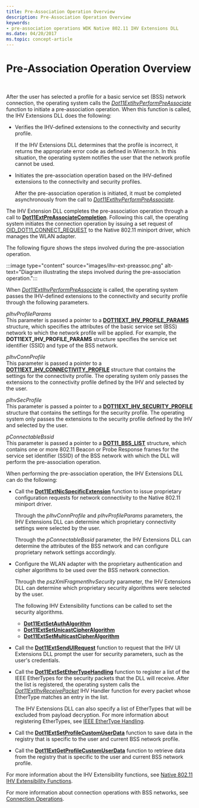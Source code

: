 ```yaml
---
title: Pre-Association Operation Overview
description: Pre-Association Operation Overview
keywords:
- pre-association operations WDK Native 802.11 IHV Extensions DLL
ms.date: 04/20/2017
ms.topic: concept-article
---
```


# Pre-Association Operation Overview




 

After the user has selected a profile for a basic service set (BSS) network connection, the operating system calls the [*Dot11ExtIhvPerformPreAssociate*](/windows-hardware/drivers/ddi/wlanihv/nc-wlanihv-dot11extihv_perform_pre_associate) function to initiate a pre-association operation. When this function is called, the IHV Extensions DLL does the following:

-   Verifies the IHV-defined extensions to the connectivity and security profile.

    If the IHV Extensions DLL determines that the profile is incorrect, it returns the appropriate error code as defined in Winerror.h. In this situation, the operating system notifies the user that the network profile cannot be used.

-   Initiates the pre-association operation based on the IHV-defined extensions to the connectivity and security profiles.

    After the pre-association operation is initiated, it must be completed asynchronously from the call to [*Dot11ExtIhvPerformPreAssociate*](/windows-hardware/drivers/ddi/wlanihv/nc-wlanihv-dot11extihv_perform_pre_associate).

The IHV Extension DLL completes the pre-association operation through a call to [**Dot11ExtPreAssociateCompletion**](/windows-hardware/drivers/ddi/wlanihv/nc-wlanihv-dot11ext_pre_associate_completion). Following this call, the operating system initiates the connection operation by issuing a set request of [OID\_DOT11\_CONNECT\_REQUEST](/previous-versions/windows/hardware/wireless/oid-dot11-connect-request) to the Native 802.11 miniport driver, which manages the WLAN adapter.

The following figure shows the steps involved during the pre-association operation.

:::image type="content" source="images/ihv-ext-preassoc.png" alt-text="Diagram illustrating the steps involved during the pre-association operation.":::

When [*Dot11ExtIhvPerformPreAssociate*](/windows-hardware/drivers/ddi/wlanihv/nc-wlanihv-dot11extihv_perform_pre_associate) is called, the operating system passes the IHV-defined extensions to the connectivity and security profile through the following parameters.

<a href="" id="pihvprofileparams"></a>*pIhvProfileParams*  
This parameter is passed a pointer to a [**DOT11EXT\_IHV\_PROFILE\_PARAMS**](/windows-hardware/drivers/ddi/wlanihvtypes/ns-wlanihvtypes-_dot11ext_ihv_profile_params) structure, which specifies the attributes of the basic service set (BSS) network to which the network profile will be applied. For example, the **DOT11EXT\_IHV\_PROFILE\_PARAMS** structure specifies the service set identifier (SSID) and type of the BSS network.

<a href="" id="pihvconnprofile"></a>*pIhvConnProfile*  
This parameter is passed a pointer to a [**DOT11EXT\_IHV\_CONNECTIVITY\_PROFILE**](/windows-hardware/drivers/ddi/wlanihv/ns-wlanihv-_dot11ext_ihv_connectivity_profile) structure that contains the settings for the connectivity profile. The operating system only passes the extensions to the connectivity profile defined by the IHV and selected by the user.

<a href="" id="pihvsecprofile"></a>*pIhvSecProfile*  
This parameter is passed a pointer to a [**DOT11EXT\_IHV\_SECURITY\_PROFILE**](/windows-hardware/drivers/ddi/wlanihv/ns-wlanihv-_dot11ext_ihv_security_profile) structure that contains the settings for the security profile. The operating system only passes the extensions to the security profile defined by the IHV and selected by the user.

<a href="" id="pconnectablebssid"></a>*pConnectableBssid*  
This parameter is passed a pointer to a [**DOT11\_BSS\_LIST**](/windows-hardware/drivers/ddi/wlclient/ns-wlclient-_dot11_bss_list) structure, which contains one or more 802.11 Beacon or Probe Response frames for the service set identifier (SSID) of the BSS network with which the DLL will perform the pre-association operation.

When performing the pre-association operation, the IHV Extensions DLL can do the following:

-   Call the [**Dot11ExtNicSpecificExtension**](/windows-hardware/drivers/ddi/wlanihv/nc-wlanihv-dot11ext_nic_specific_extension) function to issue proprietary configuration requests for network connectivity to the Native 802.11 miniport driver.

    Through the *pIhvConnProfile* and *pIhvProfileParams* parameters, the IHV Extensions DLL can determine which proprietary connectivity settings were selected by the user.

    Through the *pConnectableBssid* parameter, the IHV Extensions DLL can determine the attributes of the BSS network and can configure proprietary network settings accordingly.

-   Configure the WLAN adapter with the proprietary authentication and cipher algorithms to be used over the BSS network connection.

    Through the *pszXmlFragmentIhvSecurity* parameter, the IHV Extensions DLL can determine which proprietary security algorithms were selected by the user.

    The following IHV Extensibility functions can be called to set the security algorithms.

    -   [**Dot11ExtSetAuthAlgorithm**](/windows-hardware/drivers/ddi/wlanihv/nc-wlanihv-dot11ext_set_auth_algorithm)
    -   [**Dot11ExtSetUnicastCipherAlgorithm**](/windows-hardware/drivers/ddi/wlanihv/nc-wlanihv-dot11ext_set_unicast_cipher_algorithm)
    -   [**Dot11ExtSetMulticastCipherAlgorithm**](/windows-hardware/drivers/ddi/wlanihv/nc-wlanihv-dot11ext_set_multicast_cipher_algorithm)
-   Call the [**Dot11ExtSendUIRequest**](/windows-hardware/drivers/ddi/wlanihv/nc-wlanihv-dot11ext_send_ui_request) function to request that the IHV UI Extensions DLL prompt the user for security parameters, such as the user's credentials.

-   Call the [**Dot11ExtSetEtherTypeHandling**](/windows-hardware/drivers/ddi/wlanihv/nc-wlanihv-dot11ext_set_ethertype_handling) function to register a list of the IEEE EtherTypes for the security packets that the DLL will receive. After the list is registered, the operating system calls the [*Dot11ExtIhvReceivePacket*](/windows-hardware/drivers/ddi/wlanihv/nc-wlanihv-dot11extihv_receive_packet) IHV Handler function for every packet whose EtherType matches an entry in the list.

    The IHV Extensions DLL can also specify a list of EtherTypes that will be excluded from payload decryption. For more information about registering EtherTypes, see [IEEE EtherType Handling](ieee-ethertype-handling.md).

-   Call the [**Dot11ExtSetProfileCustomUserData**](/windows-hardware/drivers/ddi/wlanihv/nc-wlanihv-dot11ext_set_profile_custom_user_data) function to save data in the registry that is specific to the user and current BSS network profile.

-   Call the [**Dot11ExtGetProfileCustomUserData**](/windows-hardware/drivers/ddi/wlanihv/nc-wlanihv-dot11ext_get_profile_custom_user_data) function to retrieve data from the registry that is specific to the user and current BSS network profile.

For more information about the IHV Extensibility functions, see [Native 802.11 IHV Extensibility Functions](./native-802-11-ihv-extensibility-functions.md).

For more information about connection operations with BSS networks, see [Connection Operations](/previous-versions/windows/hardware/wireless/connection-operations).

 

 
